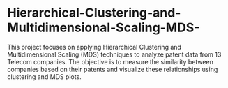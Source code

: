 # Hierarchical-Clustering-and-Multidimensional-Scaling-MDS-
This project focuses on applying Hierarchical Clustering and Multidimensional Scaling (MDS) techniques to analyze patent data from 13 Telecom companies. The objective is to measure the similarity between companies based on their patents and visualize these relationships using clustering and MDS plots.
